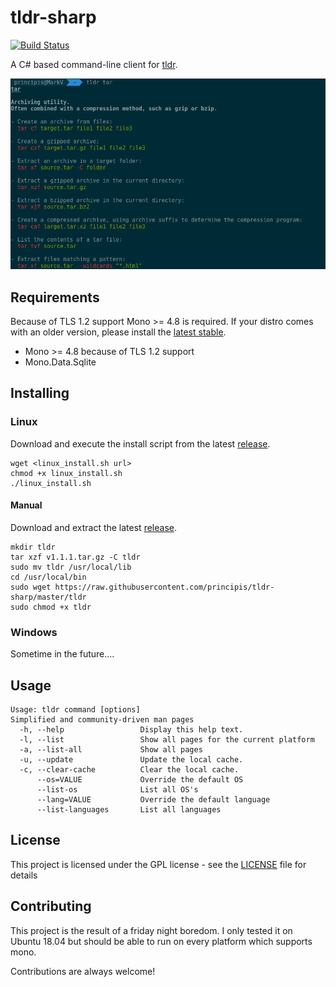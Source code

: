 # tldr-sharp

[![Build Status](https://travis-ci.org/principis/tldr-sharp.svg?branch=master)](https://travis-ci.org/principis/tldr-sharp)

A C# based command-line client for [tldr](https://github.com/tldr-pages/tldr).

![tldr screenshot](screenshot.png)

## Requirements
Because of TLS 1.2 support Mono >= 4.8 is required. If your distro comes with an older version, please install the [latest stable](https://www.mono-project.com/download/stable/).
* Mono >= 4.8 because of TLS 1.2 support
* Mono.Data.Sqlite

## Installing
### Linux
Download and execute the install script from the latest [release](https://github.com/principis/tldr-sharp/releases).
```
wget <linux_install.sh url>
chmod +x linux_install.sh
./linux_install.sh
```

#### Manual
Download and extract the latest [release](https://github.com/principis/tldr-sharp/releases).
```
mkdir tldr
tar xzf v1.1.1.tar.gz -C tldr
sudo mv tldr /usr/local/lib
cd /usr/local/bin
sudo wget https://raw.githubusercontent.com/principis/tldr-sharp/master/tldr
sudo chmod +x tldr
```

### Windows
Sometime in the future....

## Usage
```
Usage: tldr command [options]
Simplified and community-driven man pages
  -h, --help                 Display this help text.
  -l, --list                 Show all pages for the current platform
  -a, --list-all             Show all pages
  -u, --update               Update the local cache.
  -c, --clear-cache          Clear the local cache.
      --os=VALUE             Override the default OS
      --list-os              List all OS's
      --lang=VALUE           Override the default language
      --list-languages       List all languages
```

## License

This project is licensed under the GPL license - see the [LICENSE](LICENSE) file for details

## Contributing
This project is the result of a friday night boredom. I only tested it on Ubuntu 18.04 but should be able to run on every platform which supports mono.

Contributions are always welcome!
